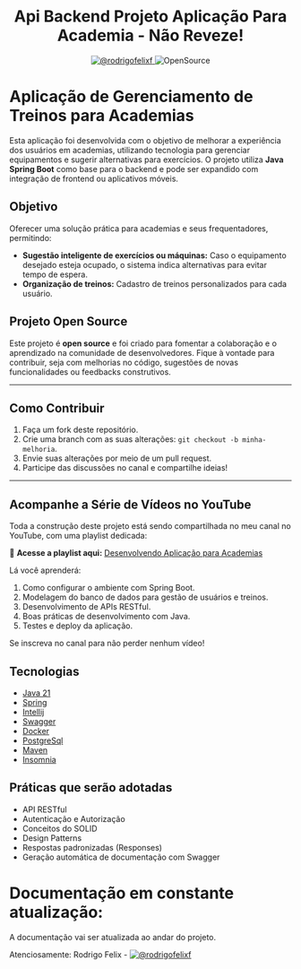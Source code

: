
<h1 align="center">
  Api Backend Projeto Aplicação Para Academia - Não Reveze!
</h1>

<p align="center">
 <a href="https://www.linkedin.com/in/rodrigofelixf/" target="_blank">
    <img src="https://img.shields.io/static/v1?label=Youtube&message=@rodrigofelixdev&color=8257E5&labelColor=000000" alt="@rodrigofelixf" />
</a>
 <img src="https://img.shields.io/static/v1?label=Tipo&message=OpenSource&color=8257E5&labelColor=000000" alt="OpenSource" />
</p>

# Aplicação de Gerenciamento de Treinos para Academias  

Esta aplicação foi desenvolvida com o objetivo de melhorar a experiência dos usuários em academias, utilizando tecnologia para gerenciar equipamentos e sugerir alternativas para exercícios. O projeto utiliza **Java Spring Boot** como base para o backend e pode ser expandido com integração de frontend ou aplicativos móveis.  

## Objetivo  

Oferecer uma solução prática para academias e seus frequentadores, permitindo:  
- **Sugestão inteligente de exercícios ou máquinas:** Caso o equipamento desejado esteja ocupado, o sistema indica alternativas para evitar tempo de espera.  
- **Organização de treinos:** Cadastro de treinos personalizados para cada usuário.  

## Projeto Open Source  

Este projeto é **open source** e foi criado para fomentar a colaboração e o aprendizado na comunidade de desenvolvedores. Fique à vontade para contribuir, seja com melhorias no código, sugestões de novas funcionalidades ou feedbacks construtivos.  

---

## Como Contribuir  

1. Faça um fork deste repositório.  
2. Crie uma branch com as suas alterações: `git checkout -b minha-melhoria`.  
3. Envie suas alterações por meio de um pull request.  
4. Participe das discussões no canal e compartilhe ideias!  

---

## Acompanhe a Série de Vídeos no YouTube  

Toda a construção deste projeto está sendo compartilhada no meu canal no YouTube, com uma playlist dedicada:  

🎥 **Acesse a playlist aqui:** [Desenvolvendo Aplicação para Academias](https://www.youtube.com/@rodrigofelixdev)  

Lá você aprenderá:  
1. Como configurar o ambiente com Spring Boot.  
2. Modelagem do banco de dados para gestão de usuários e treinos.  
3. Desenvolvimento de APIs RESTful.  
4. Boas práticas de desenvolvimento com Java.  
5. Testes e deploy da aplicação.  

Se inscreva no canal para não perder nenhum vídeo!  

## Tecnologias
 
- [Java 21](https://docs.aws.amazon.com/corretto/latest/corretto-21-ug/downloads-list.html)
- [Spring](https://spring.io/)
- [Intellij](https://www.jetbrains.com/pt-br/idea/)
- [Swagger](https://swagger.io/docs/)
- [Docker](https://docs.docker.com/get-started/get-docker/)
- [PostgreSql](https://www.postgresql.org/download/)
- [Maven](https://maven.apache.org/install.html)
- [Insomnia](https://insomnia.rest/download)


## Práticas que serão adotadas

- API RESTful
- Autenticação e Autorização
- Conceitos do SOLID
- Design Patterns
- Respostas padronizadas (Responses)
- Geração automática de documentação com Swagger


# Documentação em constante atualização:

A documentação vai ser atualizada ao andar do projeto. 

Atenciosamente: Rodrigo Felix -  <a href="https://www.linkedin.com/in/rodrigofelixf/" target="_blank">
    <img src="https://img.shields.io/static/v1?label=Linkedin&message=@rodrigofelixf&color=8257E5&labelColor=000000" alt="@rodrigofelixf" />
</a>